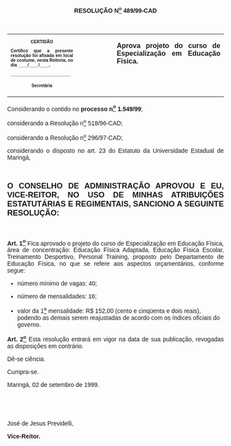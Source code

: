 <BODY>

<B><FONT FACE="Arial"><P ALIGN="CENTER"></P>
<P ALIGN="CENTER">RESOLU&Ccedil;&Atilde;O  N<U><SUP>o</U></SUP> 489/99-CAD</P>
<P ALIGN="JUSTIFY"></P>
<P ALIGN="JUSTIFY">&nbsp;</P></B></FONT>
<TABLE CELLSPACING=0 BORDER=0 CELLPADDING=7 WIDTH=621>
<TR><TD WIDTH="32%" VALIGN="TOP">
<B><FONT FACE="Arial" SIZE=1><P ALIGN="CENTER">CERTID&Atilde;O</P>
<P ALIGN="JUSTIFY">   Certifico que a presente resolu&ccedil;&atilde;o foi afixada em local de costume, nesta Reitoria, no dia ____/____/____.</P>
<P ALIGN="JUSTIFY"></P>
<P ALIGN="JUSTIFY">_________________________</P>
<P ALIGN="CENTER">Secret&aacute;ria</B></FONT></TD>
<TD WIDTH="17%" VALIGN="TOP">&nbsp;</TD>
<TD WIDTH="52%" VALIGN="TOP">
<B><FONT FACE="Arial"><P ALIGN="JUSTIFY">Aprova projeto do curso de Especializa&ccedil;&atilde;o em Educa&ccedil;&atilde;o F&iacute;sica.</B></FONT></TD>
</TR>
</TABLE>

<FONT FACE="Arial"><P ALIGN="JUSTIFY"></P>
<P ALIGN="JUSTIFY">&#9;Considerando o contido no <B>processo n<U><SUP>o</U></SUP> 1.549/99</B>;</P>
<P ALIGN="JUSTIFY">&#9;considerando a Resolu&ccedil;&atilde;o n<U><SUP>o</U></SUP> 518/96-CAD;</P>
<P ALIGN="JUSTIFY">&#9;considerando a Resolu&ccedil;&atilde;o n<U><SUP>o</U></SUP> 296/97-CAD;</P>
<P ALIGN="JUSTIFY">&#9;considerando o disposto no art. 23 do Estatuto da Universidade Estadual de Maring&aacute;,</P>
<B><P ALIGN="JUSTIFY"></P>
<P ALIGN="JUSTIFY">&nbsp;</P>
</FONT><FONT FACE="Arial" SIZE=4><P ALIGN="JUSTIFY">O CONSELHO DE ADMINISTRA&Ccedil;&Atilde;O APROVOU E EU, VICE-REITOR, NO USO DE MINHAS ATRIBUI&Ccedil;&Otilde;ES ESTATUT&Aacute;RIAS E REGIMENTAIS, SANCIONO A SEGUINTE RESOLU&Ccedil;&Atilde;O:</P>
</FONT><FONT FACE="Arial"><P ALIGN="JUSTIFY"></P>
<P ALIGN="JUSTIFY">&nbsp;</P>
</B><P ALIGN="JUSTIFY">&#9;<B>Art. 1<U><SUP>o</B></U></SUP> Fica aprovado o projeto do curso de Especializa&ccedil;&atilde;o em Educa&ccedil;&atilde;o F&iacute;sica, &aacute;rea de concentra&ccedil;&atilde;o: Educa&ccedil;&atilde;o F&iacute;sica Adaptada, Educa&ccedil;&atilde;o F&iacute;sica Escolar, Treinamento Desportivo, Personal Training, proposto pelo Departamento de Educa&ccedil;&atilde;o F&iacute;sica, no que se refere aos aspectos or&ccedil;ament&aacute;rios, conforme segue:</P>

<UL>
<P ALIGN="JUSTIFY"><LI>n&uacute;mero m&iacute;nimo de vagas: 40;</LI></P>
<P ALIGN="JUSTIFY"><LI>n&uacute;mero de mensalidades: 16;</LI></P>
<P ALIGN="JUSTIFY"><LI>valor da 1<U><SUP>a</U></SUP> mensalidade: R$ 152,00 (cento e cinq&uuml;enta e dois reais), podendo as demais serem reajustadas de acordo com os &iacute;ndices oficiais do governo.</LI></P></UL>

<B><P ALIGN="JUSTIFY">&#9;Art. 2<U><SUP>o</U></SUP> </B>Esta resolu&ccedil;&atilde;o entrar&aacute; em vigor na data de sua publica&ccedil;&atilde;o, revogadas as disposi&ccedil;&otilde;es em contr&aacute;rio.</P>
<P ALIGN="JUSTIFY">&#9;D&ecirc;-se ci&ecirc;ncia.</P>
<P ALIGN="JUSTIFY">&#9;Cumpra-se.</P>
<P ALIGN="JUSTIFY"></P>
<P ALIGN="JUSTIFY">&#9;&#9;&#9;&#9;&#9;&#9;Maring&aacute;, 02 de setembro de 1999.</P>
<P ALIGN="JUSTIFY"></P>
<P ALIGN="JUSTIFY">&nbsp;</P>
<P ALIGN="JUSTIFY">&nbsp;</P>
<P ALIGN="JUSTIFY">&#9;&#9;&#9;&#9;&#9;&#9;Jos&eacute; de Jesus Previdelli,</P>
<P ALIGN="JUSTIFY">&#9;&#9;&#9;&#9;&#9;&#9;<B>Vice-Reitor.</P>
</B><P ALIGN="JUSTIFY"></P></FONT></BODY>
